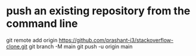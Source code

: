 

#  push an existing repository from the command line


git remote add origin https://github.com/prashant-i3/stackoverflow-clone.git
git branch -M main
git push -u origin main